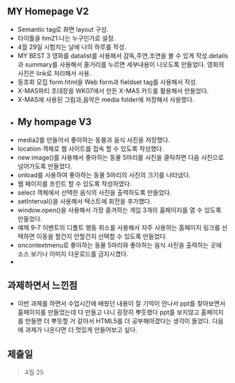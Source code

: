 ## MY Homepage V2
- Semantic tag로 화면 layout 구성.
- 타이틀을 hm21:나는 누구인가로 설정.
- 4월 29일 시험치는 날에 나의 하루를 작성.
- MY BEST 3 영화를 datalist를 사용해서 감독,주연,조연을 볼 수 있게 작성.details과 summary를 사용해서 줄거리를 누르면 세부내용이 나오도록 만들었다. 영화의 사진은 link로 처리해서 사용.
- 동호회 모집 form.html을 Web form과 fieldset tag를 사용해서 작성.
- X-MAS파티 초대장을 WK07에서 만든 X-MAS 카드를 활용해서 만들었다.
- X-MAS에 사용된 그림과,음악은 media folder에 저장해서 사용했다.
- ## My hompage V3
- media2를 만들어서 좋아하는 동물과 음식 사진을 저장했다.
- location 객체로 웹 사이트를 접속 할 수 있도록 작성했다.
- new image()를 사용해서 좋아하는 동물 5마리를 사진을 클릭하면 다음 사진으로 넘어가도록 만들었다.
- onload를 사용하여 좋아하는 동물 5마리의 사진의 크기를 나타냈다.
- 웹 페이지를 프린트 할 수 있도록 작성하였다.
- select 객체에서 선택한 음식의 사진을 출력하도록 만들었다.
- setInterval()을 사용해서 텍스트에 회전을 추가했다.
- window.open()을 사용해서 가장 즐겨하는 게임 3개의 홈페이지를 열 수 있도록 만들었다.
- 예제 9-7 이벤트의 디폴트 행동 취소를 사용해서 자주 사용하는 홈페이지 링크를 선택하면 이동을 할건지 안할건지 선택할 수 있도록 만들었다.
- oncontextmenu로 좋아하는 동물 5마리와 좋아하는 음식 사진을 출력하는 곳에 소스 보기나 이미지 다운로드를 금지시켰다.
- 

## 과제하면서 느낀점
- 이번 과제를 하면서 수업시간에 배웠던 내용이 잘 기억이 안나서 ppt를 찾아보면서 홈페이지를 만들었는데 다 만들고 나니 굉장히 뿌듯했다 ppt를 보지않고 홈페이지를 만들면 더 뿌듯할 거 같아서 HTML5를 더 공부해야겠다는 생각이 들었다. 다음에 과제가 나온다면 더 멋있게 만들어보고 싶다.

## 제출일
> 4월 25
